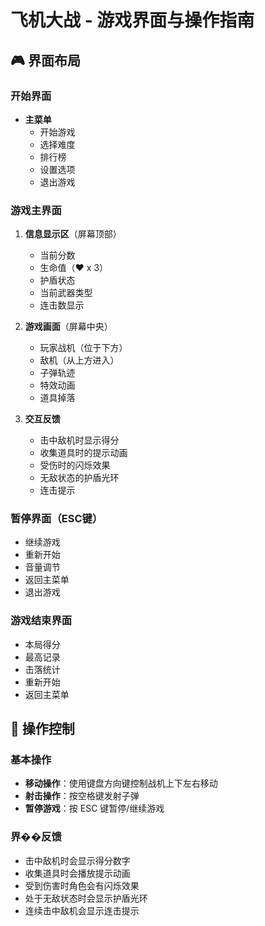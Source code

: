 # 飞机大战 - 游戏界面与操作指南

## 🎮 界面布局

### 开始界面
- **主菜单**
  - 开始游戏
  - 选择难度
  - 排行榜
  - 设置选项
  - 退出游戏

### 游戏主界面
1. **信息显示区**（屏幕顶部）
   - 当前分数
   - 生命值（❤️ x 3）
   - 护盾状态
   - 当前武器类型
   - 连击数显示

2. **游戏画面**（屏幕中央）
   - 玩家战机（位于下方）
   - 敌机（从上方进入）
   - 子弹轨迹
   - 特效动画
   - 道具掉落

3. **交互反馈**
   - 击中敌机时显示得分
   - 收集道具时的提示动画
   - 受伤时的闪烁效果
   - 无敌状态的护盾光环
   - 连击提示

### 暂停界面（ESC键）
- 继续游戏
- 重新开始
- 音量调节
- 返回主菜单
- 退出游戏

### 游戏结束界面
- 本局得分
- 最高记录
- 击落统计
- 重新开始
- 返回主菜单

## 🎯 操作控制

### 基本操作
- **移动操作**：使用键盘方向键控制战机上下左右移动
- **射击操作**：按空格键发射子弹
- **暂停游戏**：按 ESC 键暂停/继续游戏

### 界��反馈
- 击中敌机时会显示得分数字
- 收集道具时会播放提示动画
- 受到伤害时角色会有闪烁效果
- 处于无敌状态时会显示护盾光环
- 连续击中敌机会显示连击提示 
